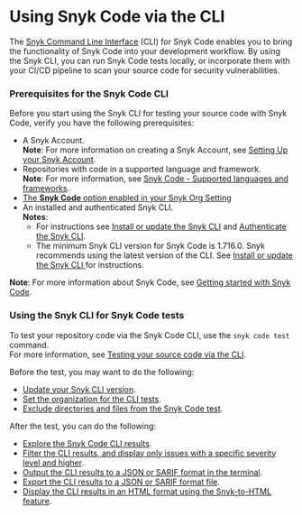 # Using Snyk Code via the CLI

The [Snyk Command Line Interface](../../../snyk-cli/) (CLI) for Snyk Code enables you to bring the functionality of Snyk Code into your development workflow. By using the Snyk CLI, you can run Snyk Code tests locally, or incorporate them with your CI/CD pipeline to scan your source code for security vulnerabilities.

### Prerequisites for the Snyk Code CLI

Before you start using the Snyk CLI for testing your source code with Snyk Code, verify you have the following prerequisites:

* A Snyk Account.\
  **Note**: For more information on creating a Snyk Account, see [Setting Up your Snyk Account](https://docs.snyk.io/tutorials/getting-started/snyk-integrations/snyk-account).
* Repositories with code in a supported language and framework.\
  **Note**: For more information, see [Snyk Code - Supported languages and frameworks](../snyk-code-supported-languages-and-frameworks.md).
* [The **Snyk Code** option enabled in your Snyk Org Setting](https://docs.snyk.io/products/snyk-code/getting-started-with-snyk-code/activating-snyk-code-using-the-web-ui/step-1-enabling-the-snyk-code-option)
* An installed and authenticated Snyk CLI.\
  **Notes**:
  * For instructions see [Install or update the Snyk CLI](../../../snyk-cli/install-the-snyk-cli/) and [Authenticate the Snyk CLI](https://docs.snyk.io/snyk-cli/authenticate-the-cli-with-your-account).
  * The minimum Snyk CLI version for Snyk Code is 1.716.0. Snyk recommends using the latest version of the CLI. See [Install or update the Snyk CLI ](../../../snyk-cli/install-the-snyk-cli/)for instructions.

**Note**: For more information about Snyk Code, see [Getting started with Snyk Code](https://docs.snyk.io/products/snyk-code/getting-started-with-snyk-code).

### Using the Snyk CLI for Snyk Code tests

To test your repository code via the Snyk Code CLI, use the `snyk code test` command.\
For more information, see [Testing your source code via the CLI](https://docs.snyk.io/products/snyk-code/cli-for-snyk-code/testing-your-source-code-via-the-cli).

Before the test, you may want to do the following:

* [Update your Snyk CLI version](../../../snyk-cli/install-the-snyk-cli/).
* [Set the organization for the CLI tests](https://docs.snyk.io/products/snyk-code/cli-for-snyk-code/before-you-start-set-the-organization-for-the-cli-tests).
* [Exclude directories and files from the Snyk Code test](https://docs.snyk.io/products/snyk-code/cli-for-snyk-code/excluding-directories-and-files-from-the-snyk-code-cli-test).

After the test, you can do the following:

* [Explore the Snyk Code CLI results](https://docs.snyk.io/products/snyk-code/cli-for-snyk-code/snyk-code-cli-results).
* [Filter the CLI results, and display only issues with a specific severity level and higher](https://docs.snyk.io/products/snyk-code/cli-for-snyk-code/working-with-the-snyk-code-cli-results/displaying-only-discovered-issues-above-a-specific-severity-level).
* [Output the CLI results to a JSON or SARIF format in the terminal](https://docs.snyk.io/products/snyk-code/cli-for-snyk-code/working-with-the-snyk-code-cli-results/outputting-the-test-results-to-a-json-or-sarif-format-in-the-terminal).
* [Export the CLI results to a JSON or SARIF format file](https://docs.snyk.io/products/snyk-code/cli-for-snyk-code/working-with-the-snyk-code-cli-results/exporting-the-test-results-to-a-json-or-sarif-file).
* [Display the CLI results in an HTML format using the Snyk-to-HTML feature](https://docs.snyk.io/products/snyk-code/cli-for-snyk-code/displaying-the-cli-results-in-an-html-format-using-the-snyk-to-html-feature).
